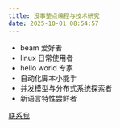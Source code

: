 ```yaml
---
title: 没事整点编程与技术研究
date: 2025-10-01 08:54:57
---
```


- beam 爱好者
- linux 日常使用者
- hello world 专家
- 自动化脚本小能手
- 并发模型与分布式系统探索者
- 新语言特性尝鲜者

<a href="mailto:&#121;&#111;&#117;&#114;&#110;&#97;&#109;&#101;&#64;&#101;&#120;&#97;&#109;&#112;&#108;&#101;&#46;&#99;&#111;&#109;">联系我</a>
